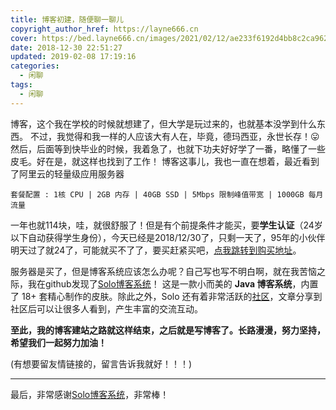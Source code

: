 ```yaml
---
title: 博客初建，随便聊一聊儿
copyright_author_href: https://layne666.cn
cover: https://bed.layne666.cn/images/2021/02/12/ae233f6192d4bb8c2ca9626ce82fe4e9.jpg
date: 2018-12-30 22:51:27
updated: 2019-02-08 17:19:16
categories: 
  - 闲聊
tags: 
  - 闲聊
---
```


<div id="aplayer-uxAIfEUs" class="aplayer aplayer-tag-marker meting-tag-marker" data-id="573747359" data-server="netease" data-type="song" data-mode="circulation" data-autoplay="false" data-mutex="true" data-listmaxheight="340px" data-preload="auto" data-theme="#3F51B5"></div>

博客，这个我在学校的时候就想建了，但大学是玩过来的，也就基本没学到什么东西。
不过，我觉得和我一样的人应该大有人在，毕竟，德玛西亚，永世长存！😛 
然后，后面等到快毕业的时候，我着急了，也就下功夫好好学了一番，略懂了一些皮毛。好在是，就这样也找到了工作！
博客这事儿，我也一直在想着，最近看到了阿里云的轻量级应用服务器

```
套餐配置 : 1核 CPU | 2GB 内存 | 40GB SSD | 5Mbps 限制峰值带宽 | 1000GB 每月流量
```

一年也就114块，哇，就很舒服了！但是有个前提条件才能买，要**学生认证**（24岁以下自动获得学生身份），今天已经是2018/12/30了，只剩一天了，95年的小伙伴明天过了就24了，可能就买不了了，要买赶紧买吧，[点我跳转到购买地址](https://promotion.aliyun.com/ntms/act/campus2018.html)。

服务器是买了，但是博客系统应该怎么办呢？自己写也写不明白啊，就在我苦恼之际，我在github发现了[Solo博客系统](https://github.com/b3log/solo)！
这是一款小而美的 **Java 博客系统**，内置了 18+ 套精心制作的皮肤。除此之外，Solo 还有着非常活跃的[社区](https://hacpai.com/)，文章分享到社区后可以让很多人看到，产生丰富的交流互动。

**至此，我的博客建站之路就这样结束，之后就是写博客了。长路漫漫，努力坚持，希望我们一起努力加油！**

(有想要留友情链接的，留言告诉我就好！！！)  

---

最后，非常感谢[Solo博客系统](https://github.com/b3log/solo)，非常棒！